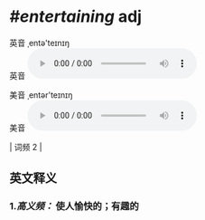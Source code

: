 # ***\#entertaining*** adj
英音 ˌentə'teɪnɪŋ  
英音
<audio src="./media/entertaining-B.aac" controls="controls"></audio>

美音 ˌentər'teɪnɪŋ  
美音
<audio src="./media/entertaining.aac" controls="controls"></audio>



| 词频 2 |  

英文释义
---
### 1.*高义频：* **使人愉快的；有趣的**  


